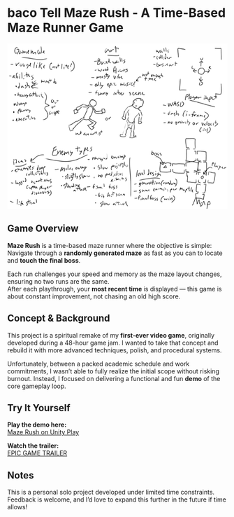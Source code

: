 # baco Tell Maze Rush - A Time-Based Maze Runner Game

![Maze Rush Brainstorm](./assets/sketch.png)

## Game Overview

**Maze Rush** is a time-based maze runner where the objective is simple:  
Navigate through a **randomly generated maze** as fast as you can to locate and **touch the final boss**.

Each run challenges your speed and memory as the maze layout changes, ensuring no two runs are the same.  
After each playthrough, your **most recent time** is displayed — this game is about constant improvement, not chasing an old high score.

## Concept & Background

This project is a spiritual remake of my **first-ever video game**, originally developed during a 48-hour game jam. I wanted to take that concept and rebuild it with more advanced techniques, polish, and procedural systems.

Unfortunately, between a packed academic schedule and work commitments, I wasn’t able to fully realize the initial scope without risking burnout. Instead, I focused on delivering a functional and fun **demo** of the core gameplay loop.

## Try It Yourself

**Play the demo here:**  
[Maze Rush on Unity Play](https://play.unity.com/en/games/45563feb-151b-4902-9f11-0b8fd3a59ea9/solo-project-v2)

**Watch the trailer:**  
[EPIC GAME TRAILER](https://youtu.be/8Rlh9MPyLrA)

## Notes

This is a personal solo project developed under limited time constraints. Feedback is welcome, and I’d love to expand this further in the future if time allows!
